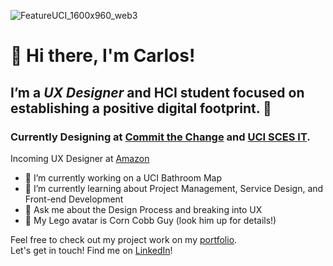 ![FeatureUCI_1600x960_web3](https://user-images.githubusercontent.com/79276851/161649075-f115b5ba-52d8-466a-99eb-4b77f4326736.jpeg)

# 👋 Hi there, I'm Carlos!

## I’m a _UX Designer_ and HCI student focused on establishing a positive digital footprint. 🤙

### Currently Designing at [Commit the Change](https://ctc-uci.com/) and [UCI SCES IT](https://www.studentcenter.uci.edu/).  
Incoming UX Designer at [Amazon](https://www.amazon.jobs/en/teams/scot)

- 🔭 I’m currently working on a UCI Bathroom Map 
- 🌱 I’m currently learning about Project Management, Service Design, and Front-end Development
- 💬 Ask me about the Design Process and breaking into UX
- 🌽 My Lego avatar is Corn Cobb Guy (look him up for details!)

Feel free to check out my project work on my [portfolio](https://carlosalim.com).   
Let's get in touch! Find me on [LinkedIn](https://www.linkedin.com/in/carlosalim7/)! 

<!--
**clim1/clim1** is a ✨ _special_ ✨ repository because its `README.md` (this file) appears on your GitHub profile.

Here are some ideas to get you started:

- 🔭 I’m currently working on ...
- 🌱 I’m currently learning ...
- 👯 I’m looking to collaborate on ...
- 🤔 I’m looking for help with ...
- 💬 Ask me about ...
- 📫 How to reach me: ...
- 😄 Pronouns: ...
- ⚡ Fun fact: ...
-->
